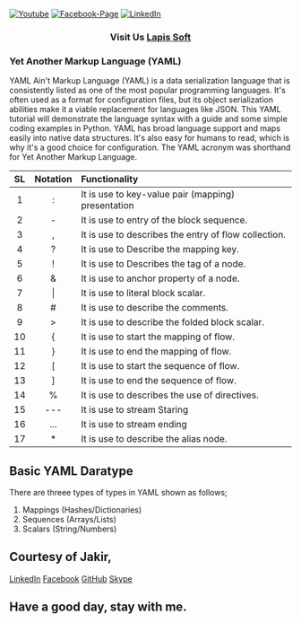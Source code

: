 [![Youtube][youtube-shield]][youtube-url]
[![Facebook-Page][facebook-shield]][facebook-url]
[![LinkedIn][linkedin-shield]][linkedin-url]

<h3 align="center">
   Visit Us <a href="http://www.lapissoft.com">Lapis Soft</a>
</h3>

### Yet Another Markup Language (YAML)

YAML Ain't Markup Language (YAML) is a data serialization language that is consistently listed as one of the most popular programming languages. It's often used as a format for configuration files, but its object serialization abilities make it a viable replacement for languages like JSON. This YAML tutorial will demonstrate the language syntax with a guide and some simple coding examples in Python. YAML has broad language support and maps easily into native data structures. It's also easy for humans to read, which is why it's a good choice for configuration. The YAML acronym was shorthand for Yet Another Markup Language.

| SL  | Notation | Functionality                                        |
| :-: | :------: | :--------------------------------------------------- |
|  1  |    :     | It is use to key-value pair (mapping) presentation   |
|  2  |    -     | It is use to entry of the block sequence.            |
|  3  |    ,     | It is use to describes the entry of flow collection. |
|  4  |    ?     | It is use to Describe the mapping key.               |
|  5  |    !     | It is use to Describes the tag of a node.            |
|  6  |    &     | It is use to anchor property of a node.              |
|  7  |    \|    | It is use to literal block scalar.                   |
|  8  |    #     | It is use to describe the comments.                  |
|  9  |    >     | It is use to describe the folded block scalar.       |
| 10  |    {     | It is use to start the mapping of flow.              |
| 11  |    }     | It is use to end the mapping of flow.                |
| 12  |    [     | It is use to start the sequence of flow.             |
| 13  |    ]     | It is use to end the sequence of flow.               |
| 14  |    %     | It is use to describes the use of directives.        |
| 15  |   ---    | It is use to stream Staring                          |
| 16  |   ...    | It is use to stream ending                           |
| 17  |    \*    | It is use to describe the alias node.                |

## Basic YAML Daratype

There are threee types of types in YAML shown as follows;

<ol>
  <li>Mappings (Hashes/Dictionaries)</li>
  <li>Sequences (Arrays/Lists)</li>
  <li>Scalars (String/Numbers)</li>
</ol>

## Courtesy of Jakir,

<a href="https://www.linkedin.com/in/jakir-ruet/">LinkedIn</a>
<a href="https://www.facebook.com/jakir.ruet">Facebook</a>
<a href="https://github.com/jakir-ruet">GitHub</a>
<a href="https://web.skype.com/?openPstnPage=true">Skype</a>

## Have a good day, stay with me.

[youtube-shield]: https://img.shields.io/badge/-Youtube-black.svg?style=flat-square&logo=youtube&color=blue&logoColor=red
[youtube-url]: https://www.youtube.com/@LapisSoft/featured
[facebook-shield]: https://img.shields.io/badge/-Facebook-black.svg?style=flat-square&logo=facebook&color=pink&logoColor=blue
[facebook-url]: https://www.facebook.com/GoLapisSoft/
[linkedin-shield]: https://img.shields.io/badge/-LinkedIn-black.svg?style=flat-square&logo=linkedin&colorB=red
[linkedin-url]: https://www.linkedin.com/company/lapis-soft/
